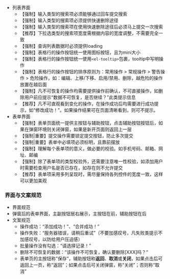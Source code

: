 - 列表界面
  - 【强制】输入类型的搜索项必须能够通过回车提交搜索
  - 【强制】输入类型的搜索项必须提供快速删除途径
  - 【强制】输入类型的搜索项在使用快速删除途径后必须马上提交一次搜索
  - 【推荐】下拉选类型的搜索项宽度需根据内容的宽度调整，不需要完全一致
  - 【强制】查询列表数据时必须提供loading
  - 【强制】表格行的操作按钮统一使用图标按钮，且为mini大小
  - 【强制】表格行的操作按钮统一使用`<el-tooltip>`包裹，tooltip中写明操作
  - 【强制】表格行的操作按钮的排序原则为：常用操作 > 常规操作 > 警告操作 > 危险操作，如：编辑、上移/下移、启用/禁用、删除，越危险的操作放置在越后面
  - 【强制】凡不可恢复的操作均需要提供操作前确认，不可直接操作，如删除用户前应提示“数据不可恢复，是否继续？”此类提示信息
  - 【推荐】凡不可直观看到变化的操作，在操作成功后均需要进行成功提示，如“修改成功！”。如果操作结果可在页面清晰看到，则可不提示。
- 表单界面
  - 【强制】表单页面统一提供主按钮与辅助按钮，点击辅助按钮按钮后，如果在弹窗环境则关闭弹窗，如果是新开页面则返回上一层
  - 【强制|重要】提交操作需要锁定提交按钮，防止多次提交
  - 【强制|重要】表单中必填项必须标明，且靠前摆放
  - 【强制】理解每个表单项的意义，做必要的校验。如手机号码、邮箱、网址、邮编
  - 【强制】除了表单项的类型校验外，还需要注意唯一性校验，如添加用户时需要检查用户名是否已存在，如存在则不允许提交
  - 【推荐】表单项采用多列呈现时，需尽量保持各列控件的宽度一致，这样可以更加美观



### 界面与文案规范

- 界面规范
- 弹窗后的表单界面，主副按钮居右展示，主按钮在前，辅助按钮在后
- 文案规范
   - 操作成功：“添加成功！”、“合并成功！”
   - 操作失败：“服务器错误，请稍后重试”（不要加感叹号，凡失败类提示不加感叹号，以防给用户压迫感）
   - 批量操作没有勾选：“请选择记录！”
   - 删除不可恢复的数据：“该操作不可恢复，确认要删除[XXX]吗？“
   - 表单页的主按钮称”保存“，辅助按钮称**返回**、**取消**或**关闭**，如果点击后可返回上一页，称“返回”；如果点击后可关闭弹窗，称“关闭”；否则称“取消”

